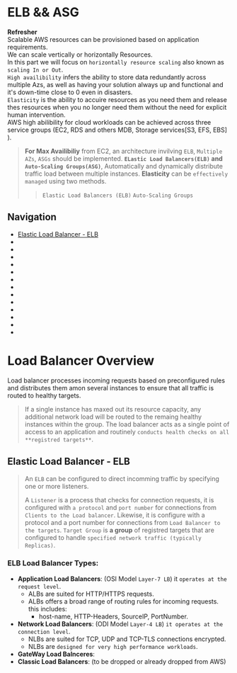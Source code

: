 # ELB && ASG

**Refresher**</br>
Scalable AWS resources can be provisioned based on application requirements.</br>
We can scale vertically or horizontally Resources.</br>
In this part we will focus on `horizontally resource scaling` also known as `scaling In or Out`.</br>
`High availibility` infers the ability to store data redundantly across multiple Azs, as well as having your solution always up and functional and it's down-time close to 0 even in disasters.<br>
`Elasticity` is the ability to accuire resources as you need them and release thes resources when you no longer need them without the need for explicit human intervention.</br>
AWS high abilibility for cloud workloads can be achieved across three service groups (EC2, RDS and others MDB, Storage services[S3, EFS, EBS] ).</br>
>**For Max Availibiliy** from EC2, an architecture invilving `ELB`, `Multiple AZs`, `ASGs` should be implemented.
>**`ELastic Load Balancers(ELB)` and `Auto-Scaling Groups(ASG)`**, Automatically and dynamically distribute traffic load between multiple instances.
>**Elasticity** can be `effectively managed` using two methods.
>>`Elastic Load Balancers (ELB)`
>>`Auto-Scaling Groups`

## Navigation
- [Elastic Load Balancer - ELB](#Elastic-Load-Balancer---ELB)
- [](#)
- [](#)
- [](#)
- [](#)
- [](#)
- [](#)
- [](#)
- [](#)
- [](#)
- [](#)
- [](#)
- [](#)
- [](#)

# Load Balancer Overview
Load balancer processes incoming requests based on preconfigured rules and distributes them amon several instances to ensure that all traffic is routed to healthy targets.
>If a single instance has maxed out its resource capacity, any additional network load will be routed to the remaing healthy instances within the group.
>The load balancer acts as a single point of access to an application and routinely `conducts health checks on all **registred targets**`.

## Elastic Load Balancer - ELB
> An `ELB` can be configured to direct incomming traffic by specifying one or more listeners.
> 
> A `Listener` is a process that checks for connection requests, it is configured with `a protocol` and `port number` for connections from `Clients to the Load balancer`. Likewise, it is configure with a protocol and a port number for connections from `Load Balancer to the targets`.
> `Target Group` is **a group** of registred targets that are configured to handle `specified network traffic (typically Replicas)`.
### ELB Load Balancer Types:
- **Application Load Balancers**: (OSI Model `Layer-7 LB`) it `operates at the request level`.
  - ALBs are suited for HTTP/HTTPS requests.
  - ALBs offers a broad range of routing rules for incoming requests. this includes:
    - host-name, HTTP-Headers, SourceIP, PortNumber.
- **Network Load Balancers**: (ODI Model `Layer-4 LB`) `it operates at the connection level`.
  - NLBs are suited for TCP, UDP and TCP-TLS connections encrypted.
  - NLBs are `designed for very high performance workloads`.
- **GateWay Load Balnceres**:
- **Classic Load Balancers**: (to be dropped or already dropped from AWS)
